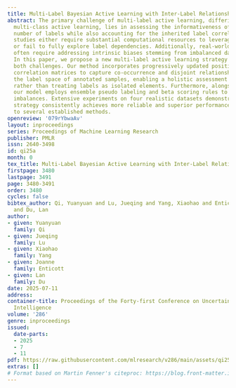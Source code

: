 ```yaml
---
title: Multi-Label Bayesian Active Learning with Inter-Label Relationships
abstract: The primary challenge of multi-label active learning, differing it from
  multi-class active learning, lies in assessing the informativeness of an indefinite
  number of labels while also accounting for the inherited label correlation. Existing
  studies either require substantial computational resources to leverage correlations
  or fail to fully explore label dependencies. Additionally, real-world scenarios
  often require addressing intrinsic biases stemming from imbalanced data distributions.
  In this paper, we propose a new multi-label active learning strategy to address
  both challenges. Our method incorporates progressively updated positive and negative
  correlation matrices to capture co-occurrence and disjoint relationships within
  the label space of annotated samples, enabling a holistic assessment of uncertainty
  rather than treating labels as isolated elements. Furthermore, alongside diversity,
  our model employs ensemble pseudo labeling and beta scoring rules to address data
  imbalances. Extensive experiments on four realistic datasets demonstrate that our
  strategy consistently achieves more reliable and superior performance, compared
  to several established methods.
openreview: '079rYbwaAv'
layout: inproceedings
series: Proceedings of Machine Learning Research
publisher: PMLR
issn: 2640-3498
id: qi25a
month: 0
tex_title: Multi-Label Bayesian Active Learning with Inter-Label Relationships
firstpage: 3480
lastpage: 3491
page: 3480-3491
order: 3480
cycles: false
bibtex_author: Qi, Yuanyuan and Lu, Jueqing and Yang, Xiaohao and Enticott, Joanne
  and Du, Lan
author:
- given: Yuanyuan
  family: Qi
- given: Jueqing
  family: Lu
- given: Xiaohao
  family: Yang
- given: Joanne
  family: Enticott
- given: Lan
  family: Du
date: 2025-07-11
address:
container-title: Proceedings of the Forty-first Conference on Uncertainty in Artificial
  Intelligence
volume: '286'
genre: inproceedings
issued:
  date-parts:
  - 2025
  - 7
  - 11
pdf: https://raw.githubusercontent.com/mlresearch/v286/main/assets/qi25a/qi25a.pdf
extras: []
# Format based on Martin Fenner's citeproc: https://blog.front-matter.io/posts/citeproc-yaml-for-bibliographies/
---
```

